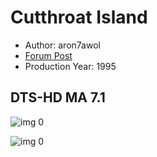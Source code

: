 # Cutthroat Island

* Author: aron7awol
* [Forum Post](https://www.avsforum.com/threads/bass-eq-for-filtered-movies.2995212/post-57524390)
* Production Year: 1995

## DTS-HD MA 7.1

![img 0](https://i.imgur.com/uhqne3Z.jpg)

![img 0](https://i.imgur.com/wfN3n11.jpg)

